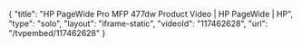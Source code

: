 {
    "title": "HP PageWide Pro MFP 477dw Product Video | HP PageWide | HP",
    "type": "solo",
    "layout": "iframe-static",
    "videoId": "117462628",
    "url": "\/tvpembed\/117462628"
}